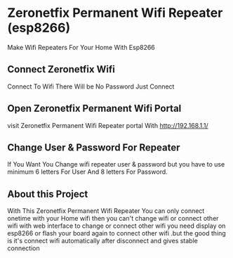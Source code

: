 # Zeronetfix Permanent Wifi Repeater (esp8266)

Make Wifi Repeaters For Your Home With Esp8266 

## Connect Zeronetfix Wifi 

Connect To Wifi There Will be No Password Just Connect 

## Open Zeronetfix Permanent Wifi Portal

visit Zeronetfix Permanent Wifi Repeater portal With http://192.168.1.1/

## Change User & Password For Repeater

If You Want You Change wifi repeater user & password but you have to use minimum 6 letters For User And 8 letters For Password. 

## About this Project

With This Zeronetfix Permanent Wifi Repeater You can only connect onetime with your Home wifi 
then you can't change wifi or connect other wifi with web interface to change or connect other wifi
you need display on esp8266 or flash your board again to connect other wifi .but the good thing is it's
connect wifi automatically after disconnect and gives stable connection
